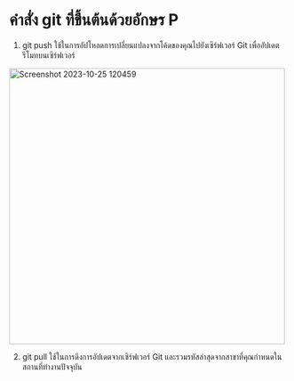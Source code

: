 # คำสั่ง git ที่ขึ้นต้นด้วยอักษร P

1. git push ใช้ในการอัปโหลดการเปลี่ยนแปลงจากโค้ดของคุณไปยังเซิร์ฟเวอร์ Git เพื่ออัปเดตรีโมทบนเซิร์ฟเวอร์


<img width="496" alt="Screenshot 2023-10-25 120459" src="https://github.com/anndyyzzz/Git_A-Z_Mission_65030276/assets/144866059/58b19e2a-925f-4cc9-938f-8ba455b9d35c">

2. git pull ใช้ในการดึงการอัปเดตจากเซิร์ฟเวอร์ Git และรวมรหัสล่าสุดจากสาขาที่คุณกำหนดในสถานที่ทำงานปัจจุบัน
